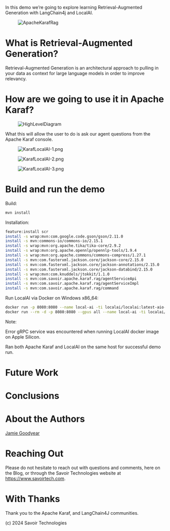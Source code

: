 In this demo we’re going to explore learning Retrieval-Augmented
Generation with LangChain4j and LocalAI.

<figure>
<img src="./assets/images/ApacheKarafRag.png" alt="ApacheKarafRag" />
</figure>

# What is Retrieval-Augmented Generation?

Retrieval-Augmented Generation is an architectural approach to pulling
in your data as context for large language models in order to improve
relevancy.

# How are we going to use it in Apache Karaf?

<figure>
<img src="./assets/images/HighLevelDiagram.png"
alt="HighLevelDiagram" />
</figure>

What this will allow the user to do is ask our agent questions from the
Apache Karaf console.

<figure>
<img src="./assets/images/KarafLocalAI-1.png"
alt="KarafLocalAI-1.png" />
</figure>

<figure>
<img src="./assets/images/KarafLocalAI-2.png"
alt="KarafLocalAI-2.png" />
</figure>

<figure>
<img src="./assets/images/KarafLocalAI-3.png"
alt="KarafLocalAI-3.png" />
</figure>

# Build and run the demo

Build:

``` bash
mvn install
```

Installation:

``` bash
feature:install scr
install -s wrap:mvn:com.google.code.gson/gson/2.11.0
install -s mvn:commons-io/commons-io/2.15.1
install -s wrap:mvn:org.apache.tika/tika-core/2.9.2
install -s wrap:mvn:org.apache.opennlp/opennlp-tools/1.9.4
install -s wrap:mvn:org.apache.commons/commons-compress/1.27.1
install -s mvn:com.fasterxml.jackson.core/jackson-core/2.15.0
install -s mvn:com.fasterxml.jackson.core/jackson-annotations/2.15.0
install -s mvn:com.fasterxml.jackson.core/jackson-databind/2.15.0
install -s wrap:mvn:com.knuddels/jtokkit/1.1.0
install -s mvn:com.savoir.apache.karaf.rag/agentServiceApi
install -s mvn:com.savoir.apache.karaf.rag/agentServiceImpl
install -s mvn:com.savoir.apache.karaf.rag/command
```

Run LocalAI via Docker on Windows x86_64:

``` bash
docker run -p 8080:8080 --name local-ai -ti localai/localai:latest-aio-cpu
docker run --rm -d -p 8080:8080 --gpus all --name local-ai -ti localai/localai:latest-aio-gpu-nvidia-cuda-11
```

Note:

Error gRPC service was encountered when running LocalAI docker image on
Apple Silicon.

Ran both Apache Karaf and LocalAI on the same host for successful demo
run.

# Future Work

# Conclusions

# About the Authors

[Jamie
Goodyear](https://github.com/savoirtech/blogs/blob/main/authors/JamieGoodyear.md)

# Reaching Out

Please do not hesitate to reach out with questions and comments, here on
the Blog, or through the Savoir Technologies website at
<https://www.savoirtech.com>.

# With Thanks

Thank you to the Apache Karaf, and LangChain4J communities.

\(c\) 2024 Savoir Technologies
